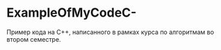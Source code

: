 # ExampleOfMyCodeC-
Пример кода на C++, написанного в рамках курса по алгоритмам во втором семестре.

